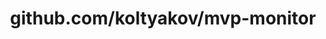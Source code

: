 ---
layout: post
title: github.com/koltyakov/mvp-monitor
categories: link
tags: [انگلیسی, گیت‌هاب, برنامه‌نویسی]
---